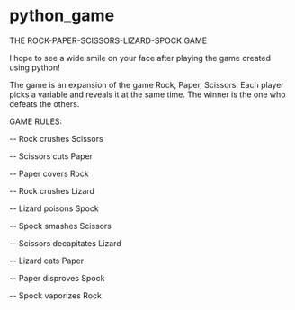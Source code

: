 # python_game
THE ROCK-PAPER-SCISSORS-LIZARD-SPOCK GAME


I hope to see a wide smile on your face after playing the game created using python!

The game is an expansion of the game Rock, Paper, Scissors. Each player picks a variable and reveals it at the same time. The winner is the one who defeats the others.

GAME RULES: 

  -- Rock crushes Scissors
  
  -- Scissors cuts Paper
  
  -- Paper covers Rock
  
  -- Rock crushes Lizard
  
  -- Lizard poisons Spock
  
  -- Spock smashes Scissors
  
  -- Scissors decapitates Lizard
  
  -- Lizard eats Paper
  
  -- Paper disproves Spock
  
  -- Spock vaporizes Rock
  

